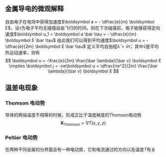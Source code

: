 ## 金属导电的微观解释
自由电子在电场中获得加速度$\boldsymbol a = - \dfrac{e}{m} \boldsymbol E$，设$\bar \tau$为电子平均无碰撞自由飞行的时间，则在下次碰撞前，电子能够获得定向速度$\boldsymbol u_1 = \boldsymbol a \bar \tau = - \dfrac{e}{m} \boldsymbol E \bar \tau$
由此我们可以得到平均速度$\boldsymbol u = - \dfrac{e}{2m} \boldsymbol E \bar \tau$
定义平均自由程$\bar \lambda = \bar v \bar \tau$，其中$\bar v$是平均热运动速率，则有
$$
\boldsymbol u = -\frac{e}{2m} \frac{\bar \lambda}{\bar v} \boldsymbol E \implies \boldsymbol j = -ne\boldsymbol u = \dfrac{ne^2}{2m} \frac{\bar \lambda}{\bar v} \boldsymbol E
$$
## 温差电现象
### Thomson 电动势
导体的两端温度不相等的时候，形成正比于温度梯度的Thomson电动势
$$
\boldsymbol K_\text{Thomson} \propto \nabla T(x,y,z)
$$
### Peltier 电动势
在两种不同金属的分界面会有一种电动势，它和电流通过的方向以及温度$T$有关


